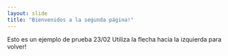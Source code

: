 ```yaml
---
layout: slide
title: "Bienvenidos a la segunda página!"
---
```

Esto es un ejemplo de prueba 23/02
Utiliza la flecha hacia la izquierda para volver!
